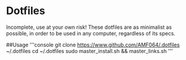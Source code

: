 # Dotfiles 
Incomplete, use at your own risk!
These dotfiles are as minimalist as possible, in order to be used in any computer,
regardless of its specs.

##Usage
'''console
git clone https://www.github.com/AMF064/.dotfiles ~/.dotfiles
cd ~/.dotfiles
sudo master_install.sh && master_links.sh
'''
